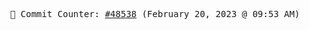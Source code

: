 <p align="center">
    <samp>
        📮 Commit Counter: <a href="https://github.com/Javascript-void0/Javascript-void0/commits/main">#48538</a> (February 20, 2023 @ 09:53 AM)
    </samp>
</p>